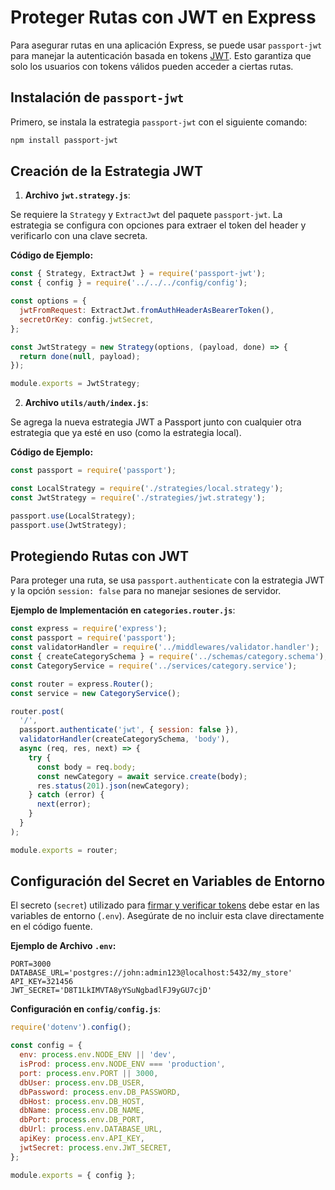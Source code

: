 # Proteger Rutas con JWT en Express

Para asegurar rutas en una aplicación Express, se puede usar `passport-jwt` para manejar la autenticación basada en tokens [JWT](JWT%20(JSON%20Web%20Token).md). Esto garantiza que solo los usuarios con tokens válidos pueden acceder a ciertas rutas.

## Instalación de `passport-jwt`

Primero, se instala la estrategia `passport-jwt` con el siguiente comando:

```bash
npm install passport-jwt
```

## Creación de la Estrategia JWT

1. **Archivo `jwt.strategy.js`**:

Se requiere la `Strategy` y `ExtractJwt` del paquete `passport-jwt`. La estrategia se configura con opciones para extraer el token del header y verificarlo con una clave secreta.

**Código de Ejemplo:**

```javascript
const { Strategy, ExtractJwt } = require('passport-jwt');
const { config } = require('../../../config/config');

const options = {
  jwtFromRequest: ExtractJwt.fromAuthHeaderAsBearerToken(),
  secretOrKey: config.jwtSecret,
};

const JwtStrategy = new Strategy(options, (payload, done) => {
  return done(null, payload);
});

module.exports = JwtStrategy;
```

2. **Archivo `utils/auth/index.js`**:

Se agrega la nueva estrategia JWT a Passport junto con cualquier otra estrategia que ya esté en uso (como la estrategia local).

**Código de Ejemplo:**

```javascript
const passport = require('passport');

const LocalStrategy = require('./strategies/local.strategy');
const JwtStrategy = require('./strategies/jwt.strategy');

passport.use(LocalStrategy);
passport.use(JwtStrategy);
```

## Protegiendo Rutas con JWT

Para proteger una ruta, se usa `passport.authenticate` con la estrategia JWT y la opción `session: false` para no manejar sesiones de servidor.

**Ejemplo de Implementación en `categories.router.js`**:

```javascript
const express = require('express');
const passport = require('passport');
const validatorHandler = require('../middlewares/validator.handler');
const { createCategorySchema } = require('../schemas/category.schema');
const CategoryService = require('../services/category.service');

const router = express.Router();
const service = new CategoryService();

router.post(
  '/',
  passport.authenticate('jwt', { session: false }),
  validatorHandler(createCategorySchema, 'body'),
  async (req, res, next) => {
    try {
      const body = req.body;
      const newCategory = await service.create(body);
      res.status(201).json(newCategory);
    } catch (error) {
      next(error);
    }
  }
);

module.exports = router;
```

## Configuración del Secret en Variables de Entorno

El secreto (`secret`) utilizado para [firmar y verificar tokens](031%20-%20Firmar%20y%20Verificar%20Tokens%20JWT%20con%20Express.md) debe estar en las variables de entorno (`.env`). Asegúrate de no incluir esta clave directamente en el código fuente.

**Ejemplo de Archivo `.env`:**

```env
PORT=3000
DATABASE_URL='postgres://john:admin123@localhost:5432/my_store'
API_KEY=321456
JWT_SECRET='D8T1LkIMVTA8yYSuNgbadlFJ9yGU7cjD'
```

**Configuración en `config/config.js`**:

```javascript
require('dotenv').config();

const config = {
  env: process.env.NODE_ENV || 'dev',
  isProd: process.env.NODE_ENV === 'production',
  port: process.env.PORT || 3000,
  dbUser: process.env.DB_USER,
  dbPassword: process.env.DB_PASSWORD,
  dbHost: process.env.DB_HOST,
  dbName: process.env.DB_NAME,
  dbPort: process.env.DB_PORT,
  dbUrl: process.env.DATABASE_URL,
  apiKey: process.env.API_KEY,
  jwtSecret: process.env.JWT_SECRET,
};

module.exports = { config };
```
